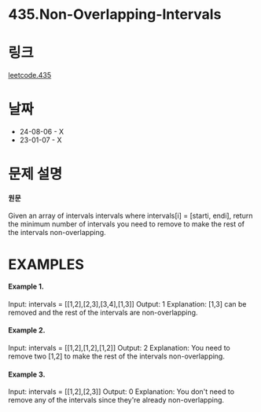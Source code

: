 # 435.Non-Overlapping-Intervals

# 링크

[leetcode.435](https://leetcode.com/problems/non-overlapping-intervals/submissions/1345340264/?envType=study-plan-v2&envId=leetcode-75)

# 날짜

* 24-08-06 - X
* 23-01-07 - X

# 문제 설명

#### 원문

Given an array of intervals intervals where intervals[i] = [starti, endi], return the minimum number of intervals you need to remove to make the rest of the intervals non-overlapping.

# EXAMPLES

#### Example 1.


Input: intervals = [[1,2],[2,3],[3,4],[1,3]]
Output: 1
Explanation: [1,3] can be removed and the rest of the intervals are non-overlapping.


#### Example 2.


Input: intervals = [[1,2],[1,2],[1,2]]
Output: 2
Explanation: You need to remove two [1,2] to make the rest of the intervals non-overlapping.


#### Example 3.

Input: intervals = [[1,2],[2,3]]
Output: 0
Explanation: You don't need to remove any of the intervals since they're already non-overlapping.